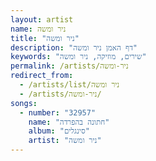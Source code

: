 ```yaml
---
layout: artist
name: ניר ומשה
title: "ניר ומשה"
description: "דף האמן ניר ומשה"
keywords: "שירים, מוזיקה, ניר ומשה"
permalink: /artists/ניר-ומשה
redirect_from:
  - /artists/list/ניר ומשה
  - /artists/ניר-ומשה/
songs:
  - number: "32957"
    name: "חתונה בהפרדה"
    album: "סינגלים"
    artist: "ניר ומשה"
---
```

